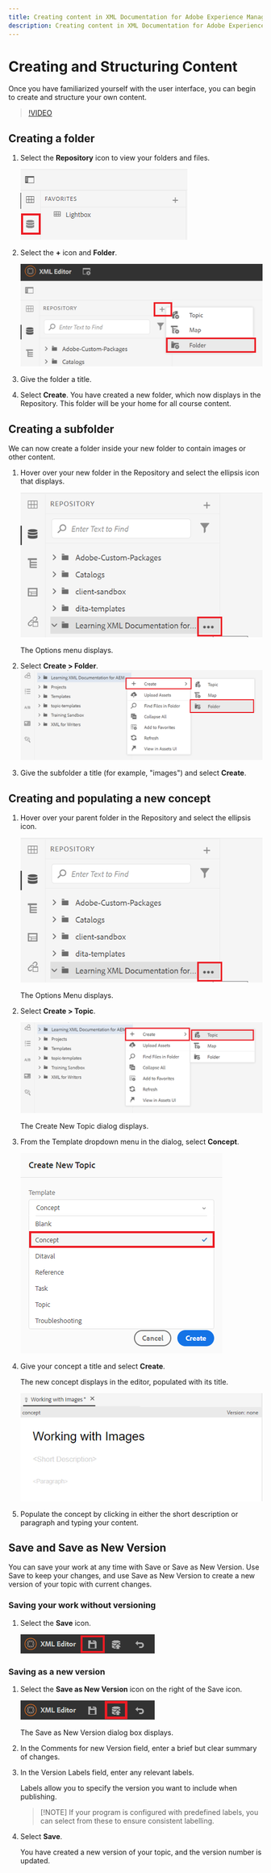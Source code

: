 ```yaml
---
title: Creating content in XML Documentation for Adobe Experience Manager
description: Creating content in XML Documentation for Adobe Experience Manager
---
```


# Creating and Structuring Content

Once you have familiarized yourself with the user interface, you can begin to create and structure your own content.

>[!VIDEO](https://video.tv.adobe.com/v/336657?quality=12&learn=on)

## Creating a folder

1. Select the **Repository** icon to view your folders and files.

   ![Repository icon](images/common/repository-icon.png?lang=en)

1. Select the **+** icon and **Folder**.

   ![+ icon](images/lesson-3/+-icon.png?lang=en)
1. Give the folder a title.
1. Select **Create**.
 You have created a new folder, which now displays in the Repository. This folder will be your home for all course content.

## Creating a subfolder

We can now create a folder inside your new folder to contain images or other content.

1. Hover over your new folder in the Repository and select the ellipsis icon that displays.

   ![Ellipsis icon](images/lesson-3/ellipses-icon.png?lang=en)

   The Options menu displays.
1. Select **Create \> Folder**.
   ![Creating a subfolder](images/lesson-3/create-subfolder-with-markings.png?lang=en)

1. Give the subfolder a title (for example, &quot;images&quot;) and select **Create**.

## Creating and populating a new concept

1. Hover over your parent folder in the Repository and select the ellipsis icon.

   ![Ellipsis icon](images/lesson-3/ellipses-icon.png?lang=en)

   The Options Menu displays.
1. Select **Create \> Topic**.

   ![Creating a new topic](images/lesson-3/create-topic-with-markings.png?lang=en)

   The Create New Topic dialog displays.

1. From the Template dropdown menu in the dialog, select **Concept**.

   ![Template dropdown](images/lesson-3/dropdown-with-markings.png?lang=en)

1. Give your concept a title and select **Create**.

   The new concept displays in the editor, populated with its title.

   ![New concept](images/lesson-3/new-concept.png?lang=en)

1. Populate the concept by clicking in either the short description or paragraph and typing your content.

## Save and Save as New Version

You can save your work at any time with Save or Save as New Version. Use Save to keep your changes, and use Save as New Version to create a new version of your topic with current changes.

### Saving your work without versioning

1. Select the **Save** icon.

   ![Save icon](images/common/save.png?lang=en)

### Saving as a new version

1. Select the **Save as New Version** icon on the right of the Save icon.

   ![Save as New Version icon](images/common/save-as-new-version.png?lang=en)

   The Save as New Version dialog box displays.

1. In the Comments for new Version field, enter a brief but clear summary of changes.  
1. In the Version Labels field, enter any relevant labels. 

   Labels allow you to specify the version you want to include when publishing.

   >[!NOTE] If your program is configured with predefined labels, you can select from these to ensure consistent labelling. 
1. Select **Save**.
   
   You have created a new version of your topic, and the version number is updated. 
